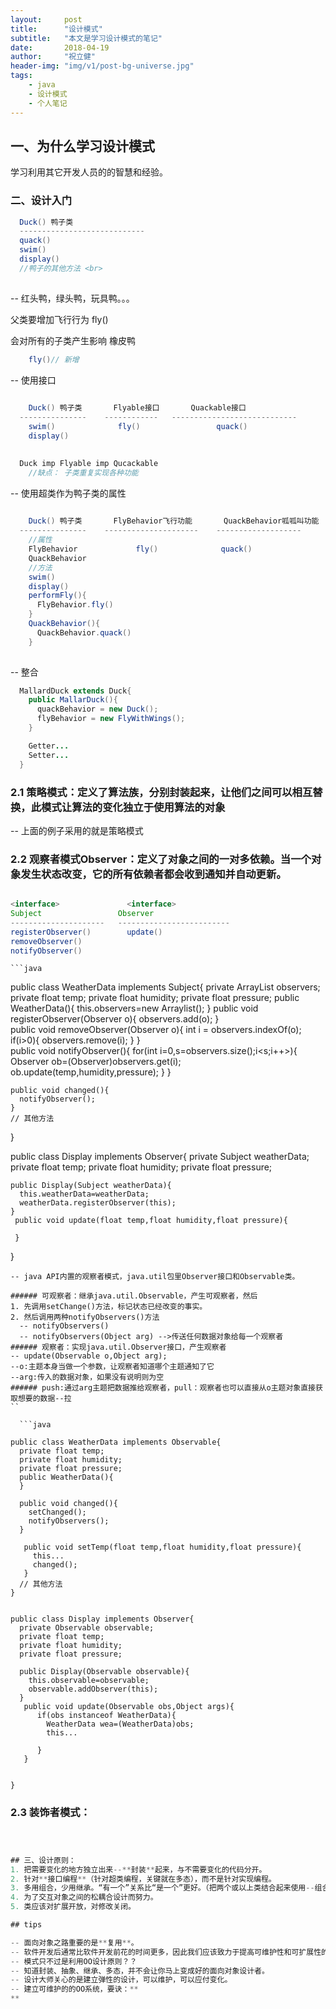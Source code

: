 ```yaml
---
layout:     post
title:      "设计模式"
subtitle:   "本文是学习设计模式的笔记"
date:       2018-04-19
author:     "祝立健"
header-img: "img/v1/post-bg-universe.jpg"
tags:
    - java
    - 设计模式
    - 个人笔记
---
```



## 一、为什么学习设计模式

  学习利用其它开发人员的的智慧和经验。



### 二、设计入门 
  ```java
    Duck() 鸭子类
    ----------------------------
    quack()
    swim()
    display()
    //鸭子的其他方法 <br>
    
  ```
-- 红头鸭，绿头鸭，玩具鸭。。。 
  
父类要增加飞行行为 fly()

  会对所有的子类产生影响 橡皮鸭
  ```java
      fly()// 新增
  ```
 

-- 使用接口
```java
 
    Duck() 鸭子类       Flyable接口       Quackable接口
  ---------------    ------------   ----------------------------
    swim()              fly()                 quack()
    display()
 

  Duck imp Flyable imp Qucackable
    //缺点： 子类重复实现各种功能
```
-- 使用超类作为鸭子类的属性
```java
  
    Duck() 鸭子类       FlyBehavior飞行功能       QuackBehavior呱呱叫功能
  ---------------    ---------------------    -------------------
    //属性                 
    FlyBehavior             fly()              quack()
    QuackBehavior
    //方法
    swim()              
    display()
    performFly(){
      FlyBehavior.fly()
    }
    QuackBehavior(){
      QuackBehavior.quack()
    }
  
```

-- 整合
```java
  MallardDuck extends Duck{
    public MallarDuck(){
      quackBehavior = new Duck();
      flyBehavior = new FlyWithWings();
    }

    Getter...
    Setter...
  }
```
### 2.1 策略模式：定义了算法族，分别封装起来，让他们之间可以相互替换，此模式让算法的变化独立于使用算法的对象
  
-- 上面的例子采用的就是策略模式


### 2.2 观察者模式Observer：定义了对象之间的一对多依赖。当一个对象发生状态改变，它的所有依赖者都会收到通知并自动更新。

  ```java

  <interface>               <interface> 
  Subject                 Observer
  ---------------------   -------------------------
  registerObserver()        update()
  removeObserver()        
  notifyObserver()        

  ```

    ```java

  public class WeatherData implements Subject{
    private ArrayList observers;
    private float temp;
    private float humidity;
    private float pressure;
    public WeatherData(){
      this.observers=new Arraylist();
    }
    public void registerObserver(Observer o){
      observers.add(o);
    }      
    public void removeObserver(Observer o){
      int i = observers.indexOf(o);
      if(i>0){
          observers.remove(i);
      }
    }        
    public void notifyObserver(){
      for(int i=0,s=observers.size();i<s;i++>){
        Observer ob=(Observer)observers.get(i);
        ob.update(temp,humidity,pressure);
      }
    }  

    public void changed(){
      notifyObserver();
    }
    // 其他方法    
  }                


  public class Display implements Observer{
    private Subject weatherData;
    private float temp;
    private float humidity;
    private float pressure;

    public Display(Subject weatherData){
      this.weatherData=weatherData;
      weatherData.registerObserver(this);
    }
     public void update(float temp,float humidity,float pressure){

     }

  }  

  ```
-- java API内置的观察者模式，java.util包里Observer接口和Observable类。

###### 可观察者：继承java.util.Observable，产生可观察者，然后
  1. 先调用setChange()方法，标记状态已经改变的事实。
  2. 然后调用两种notifyObservers()方法
    -- notifyObservers()  
    -- notifyObservers(Object arg) -->传送任何数据对象给每一个观察者
###### 观察者：实现java.util.Observer接口，产生观察者
  -- update(Observable o,Object arg);
  --o:主题本身当做一个参数，让观察者知道哪个主题通知了它
  --arg:传入的数据对象，如果没有说明则为空
###### push:通过arg主题把数据推给观察者，pull：观察者也可以直接从o主题对象直接获取想要的数据--拉
``

    ```java

  public class WeatherData implements Observable{
    private float temp;
    private float humidity;
    private float pressure;
    public WeatherData(){
    }
   
    public void changed(){
      setChanged();
      notifyObservers();
    }

     public void setTemp(float temp,float humidity,float pressure){
       this...
       changed();
     }
    // 其他方法    
  }                


  public class Display implements Observer{
    private Observable observable;
    private float temp;
    private float humidity;
    private float pressure;

    public Display(Observable observable){
      this.observable=observable;
      observable.addObserver(this);
    }
     public void update(Observable obs,Object args){
        if(obs instanceof WeatherData){
          WeatherData wea=(WeatherData)obs;
          this...
          
        }
     }
     

  }  

  ```


### 2.3 装饰者模式：

  ```java



## 三、设计原则：
1. 把需要变化的地方独立出来--**封装**起来，与不需要变化的代码分开。
2. 针对**接口编程**（针对超类编程，关键就在多态），而不是针对实现编程。
3. 多用组合，少用继承。“有一个”关系比“是一个”更好。（把两个或以上类结合起来使用--组合composition）。
4. 为了交互对象之间的松耦合设计而努力。
5. 类应该对扩展开放，对修改关闭。

## tips

  -- 面向对象之路重要的是**复用**。
  -- 软件开发后通常比软件开发前花的时间更多，因此我们应该致力于提高可维护性和可扩展性的复用程度。
  -- 模式只不过是利用OO设计原则？？
  -- 知道封装、抽象、继承、多态，并不会让你马上变成好的面向对象设计者。
  -- 设计大师关心的是建立弹性的设计，可以维护，可以应付变化。
  -- 建立可维护的的OO系统，要诀：**
  **
 




































